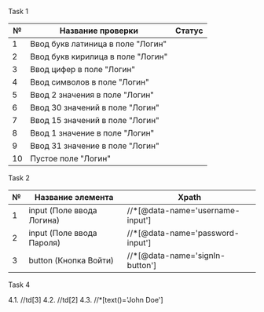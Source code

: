 
Task 1

| №  | Название проверки                 | Статус |        
|----|-----------------------------------|--------|
| 1  | Ввод букв латиница в поле "Логин" |        |
| 2  | Ввод букв кирилица в поле "Логин" |        |
| 3  | Ввод цифер в поле "Логин"         |        |
| 4  | Ввод символов в поле "Логин"      |        |
| 5  | Ввод 2 значения в поле "Логин"    |        |
| 6  | Ввод 30 значений в поле "Логин"   |        |
| 7  | Ввод 15 значений в поле "Логин"   |        |
| 8  | Ввод 1 значение в поле "Логин"    |        |  
| 9  | Ввод 31 значение в поле "Логин"   |        |
| 10 | Пустое поле "Логин"               |        |


Task 2

| № | Название элемента         | Xpath                            |        
|---|---------------------------|----------------------------------|
| 1 | input (Поле ввода Логина) | //*[@data-name='username-input'] |
| 2 | input (Поле ввода Пароля) | //*[@data-name='password-input'] |
| 3 | button (Кнопка Войти)     | //*[@data-name='signIn-button']  |


Task 4

4.1. //td[3]
4.2. //td[2]
4.3. //*[text()='John Doe']
